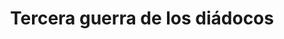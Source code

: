 ﻿---
title: "Tercera guerra de los diádocos"
permalink: periodes_197.html
layout: periode
dataInici: -314
dataFi: -311
sidebar: periodes
pares:
  - 194:
    title: "Diádocos"
    dataInici: "(-323)"
    dataFi: "(-281)"

fills:
  - 202:
    title: "Batalla de Gaza"
    dataInici: "(-312)"

jocsPrincipals:
jocsEscenaris:
jocsEpoca:
jocsEpocaEscenaris:
---
